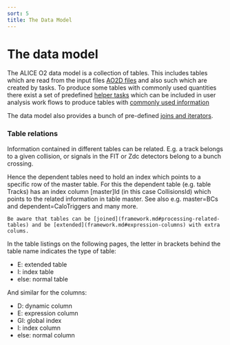 ```yaml
---
sort: 5
title: The Data Model
---
```


# The data model

The ALICE O2 data model is a collection of tables. This includes tables which are read from the input files [AO2D files](/docs/datamodel/ao2dTables.html) and also such which are created by tasks. To produce some tables with commonly used quantities there exist a set of predefined [helper tasks](/docs/helperTasks/index.html) which can be included in user analysis work flows to produce tables with [commonly used information](/docs/helperTaskTables.html)

The data model also provides a bunch of pre-defined [joins and iterators](/docs/datamodel/joinsAndIterators.html).

### Table relations

Information contained in different tables can be related. E.g. a track belongs to a given collision, or signals in the FIT or Zdc detectors belong to a bunch crossing.

Hence the dependent tables need to hold an index which points to a specific row of the master table. For this the dependent table (e.g. table Tracks) has an index column [master]Id (in this case CollisionsId) which points to the related information in table master. See also e.g. master=BCs and dependent=CaloTriggers and many more.

```note
Be aware that tables can be [joined](framework.md#processing-related-tables) and be [extended](framework.md#expression-columns) with extra colums.
```

In the table listings on the following pages, the letter in brackets behind the table name indicates the type of table:

- E: extended table
- I: index table
- else: normal table

And similar for the columns:

- D: dynamic column
- E: expression column
- GI: global index
- I: index column
- else: normal column
